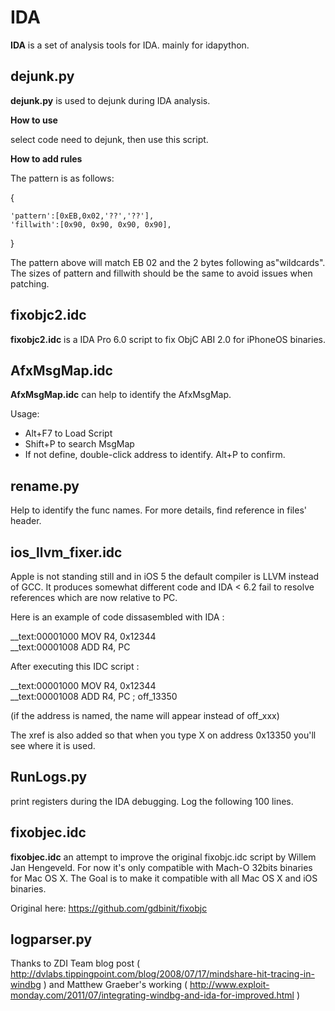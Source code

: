 # IDA #

**IDA** is a set of analysis tools for IDA. mainly for idapython.

## dejunk.py ##

**dejunk.py** is used to dejunk during IDA analysis.

**How to use**

select code need to dejunk, then use this script.

**How to add rules**

The pattern is as follows:


{

    'pattern':[0xEB,0x02,'??','??'],
    'fillwith':[0x90, 0x90, 0x90, 0x90],

}

The pattern above will match EB 02 and the 2 bytes following as"wildcards". The sizes of pattern and fillwith should be the same to avoid issues when patching.

## fixobjc2.idc ##

**fixobjc2.idc** is a IDA Pro 6.0 script to fix ObjC ABI 2.0 for iPhoneOS binaries.

## AfxMsgMap.idc ##

**AfxMsgMap.idc** can help to identify the AfxMsgMap.

Usage:

-  Alt+F7 to Load Script  
-  Shift+P to search MsgMap
-  If not define, double-click address to identify. Alt+P to confirm.

## rename.py ##

Help to identify the func names. For more details, find reference in files' header.

## ios\_llvm\_fixer.idc ##

Apple is not standing still and in iOS 5 the default compiler is LLVM instead of GCC. It produces somewhat different code and IDA < 6.2 fail to resolve references which are now relative to PC.

Here is an example of code dissasembled with IDA :

__text:00001000 MOV R4, 0x12344    
__text:00001008 ADD R4, PC    

After executing this IDC script :

__text:00001000 MOV R4, 0x12344    
__text:00001008 ADD R4, PC ; off_13350    

(if the address is named, the name will appear instead of off_xxx)

The xref is also added so that when you type X on address 0x13350 you'll see where it is used.

## RunLogs.py ##

print registers during the IDA debugging. Log the following 100 lines.

## fixobjec.idc ##

**fixobjec.idc** an attempt to improve the original fixobjc.idc script by Willem Jan Hengeveld. For now it's only compatible with Mach-O 32bits binaries for Mac OS X. The Goal is to make it compatible with all Mac OS X and iOS binaries.

Original here: https://github.com/gdbinit/fixobjc

## logparser.py ##

Thanks to ZDI Team blog post ( http://dvlabs.tippingpoint.com/blog/2008/07/17/mindshare-hit-tracing-in-windbg ) and Matthew Graeber's working ( http://www.exploit-monday.com/2011/07/integrating-windbg-and-ida-for-improved.html )